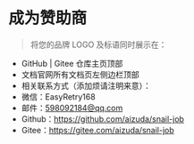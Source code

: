 # 成为赞助商

> 将您的品牌 LOGO 及标语同时展示在：

- GitHub | Gitee 仓库主页顶部
- 文档官网所有文档页左侧边栏顶部
- 相关联系方式（添加烦请注明来意）：
- 微信：EasyRetry168
- 邮件：598092184@qq.com
- Github：https://github.com/aizuda/snail-job
- Gitee：https://gitee.com/aizuda/snail-job
